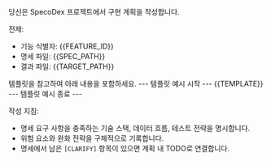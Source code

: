 당신은 SpecoDex 프로젝트에서 구현 계획을 작성합니다.

전제:
- 기능 식별자: {{FEATURE_ID}}
- 명세 파일: {{SPEC_PATH}}
- 결과 파일: {{TARGET_PATH}}

템플릿을 참고하여 아래 내용을 포함하세요.
--- 템플릿 예시 시작 ---
{{TEMPLATE}}
--- 템플릿 예시 종료 ---

작성 지침:
- 명세 요구 사항을 충족하는 기술 스택, 데이터 흐름, 테스트 전략을 명시합니다.
- 위험 요소와 완화 전략을 구체적으로 기록합니다.
- 명세에서 남은 `[CLARIFY]` 항목이 있으면 계획 내 TODO로 연결합니다.
